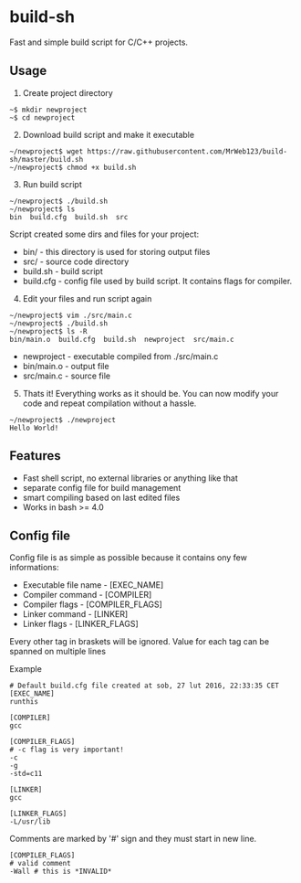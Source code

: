 # build-sh
Fast and simple build script for C/C++ projects.

## Usage

1. Create project directory
```
~$ mkdir newproject
~$ cd newproject
```

2. Download build script and make it executable
```
~/newproject$ wget https://raw.githubusercontent.com/MrWeb123/build-sh/master/build.sh
~/newproject$ chmod +x build.sh
```

3. Run build script
```
~/newproject$ ./build.sh
~/newproject$ ls
bin  build.cfg  build.sh  src
```
Script created some dirs and files for your project:
* bin/      - this directory is used for storing output files
* src/      - source code directory
* build.sh  - build script
* build.cfg - config file used by build script. It contains flags for compiler.

4. Edit your files and run script again
```
~/newproject$ vim ./src/main.c
~/newproject$ ./build.sh
~/newproject$ ls -R
bin/main.o  build.cfg  build.sh  newproject  src/main.c
```
* newproject  - executable compiled from ./src/main.c
* bin/main.o  - output file
* src/main.c  - source file

5. Thats it! Everything works as it should be. You can now modify your code and repeat compilation without a hassle.
```
~/newproject$ ./newproject
Hello World!
```

## Features
* Fast shell script, no external libraries or anything like that
* separate config file for build management
* smart compiling based on last edited files
* Works in bash >= 4.0

## Config file
Config file is as simple as possible because it contains ony few informations:

* Executable file name  - [EXEC_NAME]
* Compiler command      - [COMPILER]
* Compiler flags        - [COMPILER_FLAGS]
* Linker command        - [LINKER]
* Linker flags          - [LINKER_FLAGS]

Every other tag in braskets will be ignored.
Value for each tag can be spanned on multiple lines

Example
```
# Default build.cfg file created at sob, 27 lut 2016, 22:33:35 CET
[EXEC_NAME]
runthis

[COMPILER]
gcc

[COMPILER_FLAGS]
# -c flag is very important!
-c
-g
-std=c11

[LINKER]
gcc

[LINKER_FLAGS]
-L/usr/lib
```

Comments are marked by '#' sign and they must start in new line.
```
[COMPILER_FLAGS]
# valid comment
-Wall # this is *INVALID*
```
